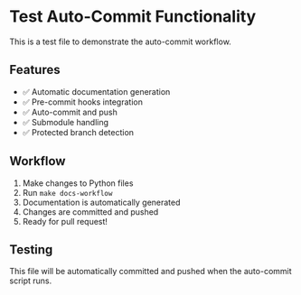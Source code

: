 # Test Auto-Commit Functionality

This is a test file to demonstrate the auto-commit workflow.

## Features

- ✅ Automatic documentation generation
- ✅ Pre-commit hooks integration
- ✅ Auto-commit and push
- ✅ Submodule handling
- ✅ Protected branch detection

## Workflow

1. Make changes to Python files
2. Run `make docs-workflow`
3. Documentation is automatically generated
4. Changes are committed and pushed
5. Ready for pull request!

## Testing

This file will be automatically committed and pushed when the auto-commit script runs.
